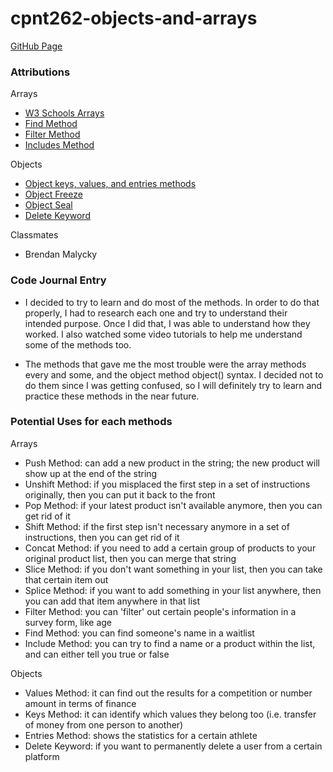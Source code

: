 # cpnt262-objects-and-arrays

[GitHub Page](https://chad-cervantes.github.io/cpnt262-objects-and-arrays/)

### Attributions 

Arrays
- [W3 Schools Arrays](https://www.w3schools.com/js/js_array_methods.asp)
- [Find Method](https://www.w3schools.com/jsref/jsref_find.asp)
- [Filter Method](https://www.w3schools.com/jsref/jsref_filter.asp)
- [Includes Method](https://www.w3schools.com/jsref/jsref_includes_array.asp)

Objects 
- [Object keys, values, and entries methods](https://www.youtube.com/watch?v=VmicKaGcs5g)
- [Object Freeze](https://developer.mozilla.org/en-US/docs/Web/JavaScript/Reference/Global_Objects/Object/freeze)
- [Object Seal](https://developer.mozilla.org/en-US/docs/Web/JavaScript/Reference/Global_Objects/Object/seal)
- [Delete Keyword](https://developer.mozilla.org/en-US/docs/Web/JavaScript/Reference/Operators/delete)

Classmates 
- Brendan Malycky

### Code Journal Entry

- I decided to try to learn and do most of the methods. In order to do that properly, I had to research each one and try to understand their intended purpose. Once I did that, I was able to understand how they worked. I also watched some video tutorials to help me understand some of the methods too.

- The methods that gave me the most trouble were the array methods every and some, and the object method object() syntax. I decided not to do them since I was getting confused, so I will definitely try to learn and practice these methods in the near future.

### Potential Uses for each methods

Arrays
- Push Method: can add a new product in the string; the new product will show up at the end of the string
- Unshift Method: if you misplaced the first step in a set of instructions originally, then you can put it back to the front
- Pop Method: if your latest product isn't available anymore, then you can get rid of it
- Shift Method: if the first step isn't necessary anymore in a set of instructions, then you can get rid of it
- Concat Method: if you need to add a certain group of products to your original product list, then you can merge that string
- Slice Method: if you don't want something in your list, then you can take that certain item out
- Splice Method: if you want to add something in your list anywhere, then you can add that item anywhere in that list
- Filter Method: you can 'filter' out certain people's information in a survey form, like age
- Find Method: you can find someone's name in a waitlist 
- Include Method: you can try to find a name or a product within the list, and can either tell you true or false

Objects
- Values Method: it can find out the results for a competition or number amount in terms of finance 
- Keys Method: it can identify which values they belong too (i.e. transfer of money from one person to another)
- Entries Method: shows the statistics for a certain athlete
- Delete Keyword: if you want to permanently delete a user from a certain platform